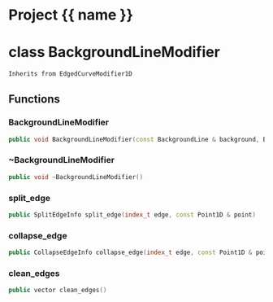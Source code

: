 <script setup>
import {useRoute} from 'vitepress'
const {path} = useRoute()
const tokens = path.split('/')
const words = tokens[2].split('-');
for (let i = 0; i < words.length; i++) {
    words[i] = words[i].charAt(0).toUpperCase() + words[i].slice(1);
    words[i] = words[i].replace('geode', 'Geode')
}
const name = words.join('-');
</script>
# Project {{ name }}

# class BackgroundLineModifier


```cpp
Inherits from EdgedCurveModifier1D
```



## Functions

### BackgroundLineModifier

```cpp
public void BackgroundLineModifier(const BackgroundLine & background, BackgroundLineBuilder & background_builder, EdgedCurveBuilder1D & builder)
```


### ~BackgroundLineModifier

```cpp
public void ~BackgroundLineModifier()
```


### split_edge

```cpp
public SplitEdgeInfo split_edge(index_t edge, const Point1D & point)
```


### collapse_edge

```cpp
public CollapseEdgeInfo collapse_edge(index_t edge, const Point1D & point)
```


### clean_edges

```cpp
public vector clean_edges()
```





